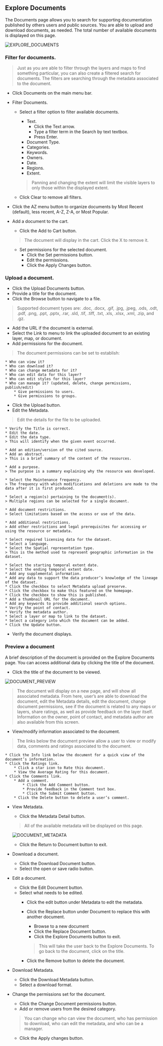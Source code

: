 ## Explore Documents

The Documents page allows you to search for supporting documentation published by others users and public sources. You are able to upload and download documents, as needed. The total number of available documents is displayed on this page.

![EXPLORE_DOCUMENTS](img/documents-explore.png)


### Filter for documents.
> Just as you are able to filter through the layers and maps to find something particular, you can also create a filtered search for
documents. The filters are searching through the metadata associated to the document.

* Click Documents on the main menu bar.
* Filter Documents.
    * Select a filter option to filter available documents.
        * Text.
            * Click the Text arrow.
            * Type a filter term in the Search by text textbox.
            * Press Enter.
        * Document Type.
        * Categories.
        * Keywords.
        * Owners.
        * Date.
        * Regions.
        * Extent.
        > Panning and changing the extent will limit the visible layers to only those within the displayed extent.

    * Click Clear to remove all filters.
* Click the AZ menu button to organize documents by Most Recent (default), less recent, A-Z, Z-A, or Most Popular.
* Add a document to the cart.
    * Click the Add to Cart button.
    > The document will display in the cart. Click the X to remove it.

    * Set permissions for the selected document.
        * Click the Set permissions button.
        * Edit the permissions.
        * Click the Apply Changes button.

### Upload a document.

* Click the Upload Documents button.
* Provide a title for the document.
* Click the Browse button to navigate to a file.
> Supported document types are: .doc, .docx, .gif, .jpg, .jpeg, .ods, .odt, .pdf, .png, .ppt, .pptx, .rar, .sld, .tif, .tiff, .txt, .xls, .xlsx, .xml, .zip, and .gz.

* Add the URL if the document is external.
* Select the Link to menu to link the uploaded document to an existing layer, map, or document.
* Add permissions for the document.
> The document permissions can be set to establish:

    * Who can view it?
    * Who can download it?
    * Who can change metadata for it?
    * Who can edit data for this layer?
    * Who can edit styles for this layer?
    * Who can manage it? (updated, delete, change permissions, publish/edit)
        * Give permissions to users.
        * Give permissions to groups.
* Click the Upload button.
* Edit the Metadata.
> Edit the details for the file to be uploaded.

    * Verify the Title is correct.
    * Edit the date.
    * Edit the data type.
    > This will identify when the given event occurred.

    * Add an edition/version of the cited source.
    * Add an abstract.
    > This is a brief summary of the content of the resources.

    * Add a purpose.
    > The purpose is a summary explaining why the resource was developed.

    * Select the Maintenance frequency.
    > The frequency with which modifications and deletions are made to the data after it is first produced.

    * Select a region(s) pertaining to the document(s).
    > Multiple regions can be selected for a single document.

    * Add document restrictions.
    > Select limitations based on the access or use of the data.

    * Add additional restrictions.
    > Add other restrictions and legal prerequisites for accessing or using the resource or metadata.

    * Select required licensing data for the dataset.
    * Select a language.
    * Select the Spatial representation type.
    > This is the method used to represent geographic information in the dataset.

    * Select the starting temporal extent date.
    * Select the ending temporal extent date.
    * Add any supplemental information.
    * Add any data to support the data producer’s knowledge of the lineage of the dataset.
    * Click the checkbox to select Metadata upload preserve.
    * Click the checkbox to make this featured on the homepage.
    * Click the checkbox to show this is published.
    * Add a thumbnail URL for the document.
    * Add any keywords to provide additional search options.
    * Verify the point of contact.
    * Verify the metadata author.
    * Select a layer or map to link to the dataset.
    * Select a category into which the document can be added.
    * Click the Update button.
* Verify the document displays.

### Preview a document

A brief description of the document is provided on the Explore Documents page. You can access additional data by clicking the title of the document.

* Click the title of the document to be viewed.

![DOCUMENT_PREVIEW](img/documents-preview.png)
> The document will display on a new page, and will show all associated metadata. From here, user’s are able to download the document, edit the Metadata details, edit the document, change document permissions, see if the document is related to any maps or layers, share ratings, as well as provide feedback on the layer itself. Information on the owner, point of contact, and metadata author are also available from this screen.

* View/modify information associated to the document.
> The links below the document preview allow a user to view or modify data, comments and ratings associated to the document.

    * Click the Info link below the document for a quick view of the document’s information.
    * Click the Ratings link.
        * Click a star icon to Rate this document.
        * View the Average Rating for this document.
    * Click the Comments link.
        * Add a comment.
            * Click the Add Comment button.
            * Provide feedback in the Comment text box.
            * Click the Submit Comment button.
        * Click the Delete button to delete a user’s comment.
* View Metadata.
    * Click the Metadata Detail button.
    > All of the available metadata will be displayed on this page.

    ![DOCUMENT_METADATA](img/documents-metadata.png)

    * Click the Return to Document button to exit.
* Download a document.
    * Click the Download Document button.
    * Select the open or save radio button.
* Edit a document.
    * Click the Edit Document button.
    * Select what needs to be edited.
        * Click the edit button under Metadata to edit the metadata.
        * Click the Replace button under Document to replace this with another document.
            * Browse to a new document
            * Click the Replace Document button.
            * Click the Explore Documents button to exit.
            > This will take the user back to the Explore Documents. To go back to the document, click on the title.

        * Click the Remove button to delete the document.
* Download Metadata.
    * Click the Download Metadata button.
    * Select a download format.
* Change the permissions set for the document.
    * Click the Change Document permissions button.
    * Add or remove users from the desired category.
    > You can change who can view the document, who has permission to download, who can edit the metadata, and who can be a manager.

    * Click the Apply changes button.
